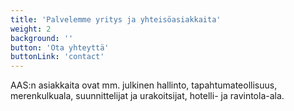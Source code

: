 ```yaml
---
title: 'Palvelemme yritys ja yhteisöasiakkaita'
weight: 2
background: ''
button: 'Ota yhteyttä'
buttonLink: 'contact'
---
```


AAS:n asiakkaita ovat mm. julkinen hallinto, tapahtumateollisuus, merenkulkuala, suunnittelijat ja urakoitsijat, hotelli- ja ravintola-ala. 

